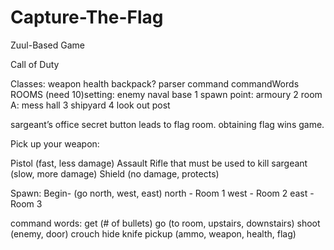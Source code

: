 Capture-The-Flag
================

Zuul-Based Game

Call of Duty 

Classes:
weapon 
health
backpack?
parser
command
commandWords
ROOMS (need 10)setting: enemy naval base
  1 spawn point: armoury
  2 room A: mess hall
  3 shipyard 
  4 
  look out post 

  sargeant’s office
    secret button leads to flag room. obtaining flag wins game.

Pick up your weapon:

  Pistol (fast, less damage)
  Assault Rifle that must be used to kill sargeant (slow, more damage)
  Shield (no damage, protects)


Spawn:
Begin- (go north, west, east)
north - Room 1
west - Room 2
east - Room 3

command words:
  get (# of bullets)
  go (to room, upstairs, downstairs)
  shoot (enemy, door)
  crouch
  hide
  knife
  pickup (ammo, weapon, health, flag)


